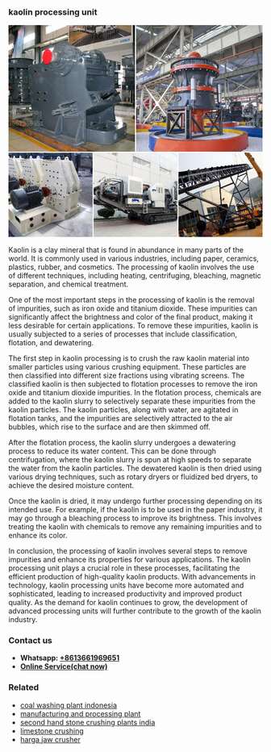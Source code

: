 <h3>kaolin processing unit</h3><img src='1708663299.jpg' alt=''><p>Kaolin is a clay mineral that is found in abundance in many parts of the world. It is commonly used in various industries, including paper, ceramics, plastics, rubber, and cosmetics. The processing of kaolin involves the use of different techniques, including heating, centrifuging, bleaching, magnetic separation, and chemical treatment.</p><p>One of the most important steps in the processing of kaolin is the removal of impurities, such as iron oxide and titanium dioxide. These impurities can significantly affect the brightness and color of the final product, making it less desirable for certain applications. To remove these impurities, kaolin is usually subjected to a series of processes that include classification, flotation, and dewatering.</p><p>The first step in kaolin processing is to crush the raw kaolin material into smaller particles using various crushing equipment. These particles are then classified into different size fractions using vibrating screens. The classified kaolin is then subjected to flotation processes to remove the iron oxide and titanium dioxide impurities. In the flotation process, chemicals are added to the kaolin slurry to selectively separate these impurities from the kaolin particles. The kaolin particles, along with water, are agitated in flotation tanks, and the impurities are selectively attracted to the air bubbles, which rise to the surface and are then skimmed off.</p><p>After the flotation process, the kaolin slurry undergoes a dewatering process to reduce its water content. This can be done through centrifugation, where the kaolin slurry is spun at high speeds to separate the water from the kaolin particles. The dewatered kaolin is then dried using various drying techniques, such as rotary dryers or fluidized bed dryers, to achieve the desired moisture content.</p><p>Once the kaolin is dried, it may undergo further processing depending on its intended use. For example, if the kaolin is to be used in the paper industry, it may go through a bleaching process to improve its brightness. This involves treating the kaolin with chemicals to remove any remaining impurities and to enhance its color.</p><p>In conclusion, the processing of kaolin involves several steps to remove impurities and enhance its properties for various applications. The kaolin processing unit plays a crucial role in these processes, facilitating the efficient production of high-quality kaolin products. With advancements in technology, kaolin processing units have become more automated and sophisticated, leading to increased productivity and improved product quality. As the demand for kaolin continues to grow, the development of advanced processing units will further contribute to the growth of the kaolin industry.</p><h3>Contact us</h3><ul><li><strong>Whatsapp:&nbsp;<a href="https://wa.me/8613661969651">+8613661969651</a></strong></li><li><a href="https://swt.shibang-china.com/?git&amp;zhl&amp;kaolin processing unit"><strong>Online Service(chat now)</strong></a></li></ul><h3>Related</h3><ul><li><a href='coal washing plant indonesia.md'>coal washing plant indonesia</a></li><li><a href='manufacturing and processing plant.md'>manufacturing and processing plant</a></li><li><a href='second hand stone crushing plants india.md'>second hand stone crushing plants india</a></li><li><a href='limestone crushing.md'>limestone crushing</a></li><li><a href='harga jaw crusher.md'>harga jaw crusher</a></li></ul>